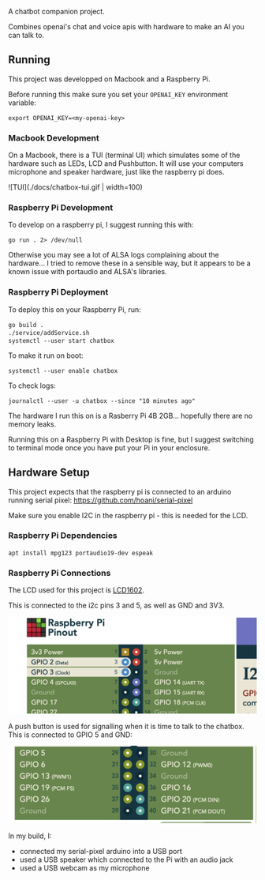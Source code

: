 A chatbot companion project.

Combines openai's chat and voice apis with hardware to make an AI you can talk to.

## Running

This project was developped on Macbook and a Raspberry Pi.

Before running this make sure you set your `OPENAI_KEY` environment variable:

```
export OPENAI_KEY=<my-openai-key>
```

### Macbook Development

On a Macbook, there is a TUI (terminal UI) which simulates some of the hardware such as LEDs, LCD and Pushbutton. It will use your computers microphone and speaker hardware, just like the raspberry pi does.

![TUI](./docs/chatbox-tui.gif | width=100)

### Raspberry Pi Development

To develop on a raspberry pi, I suggest running this with:

```
go run . 2> /dev/null
```

Otherwise you may see a lot of ALSA logs complaining about the hardware... I tried to remove these in a sensible way, but it appears to be a known issue with portaudio and ALSA's libraries.

### Raspberry Pi Deployment

To deploy this on your Raspberry Pi, run:

```
go build .
./service/addService.sh
systemctl --user start chatbox
```

To make it run on boot:
```
systemctl --user enable chatbox
```

To check logs:
```
journalctl --user -u chatbox --since "10 minutes ago"
```

The hardware I run this on is a Rasberry Pi 4B 2GB... hopefully there are no memory leaks.

Running this on a Raspberry Pi with Desktop is fine, but I suggest switching to terminal mode once you have put your Pi in your enclosure.

## Hardware Setup

This project expects that the raspberry pi is connected to an arduino running serial pixel: https://github.com/hoani/serial-pixel

Make sure you enable I2C in the raspberry pi - this is needed for the LCD.

### Raspberry Pi Dependencies

```
apt install mpg123 portaudio19-dev espeak
```

### Raspberry Pi Connections

The LCD used for this project is [LCD1602](https://www.waveshare.com/wiki/LCD1602_RGB_Module).

This is connected to the i2c pins 3 and 5, as well as GND and 3V3.

![i2c lcd connections](./docs/i2cpinout.png)

A push button is used for signalling when it is time to talk to the chatbox. This is connected to GPIO 5 and GND:

![pushbutton connections](./docs/pbpinout.png)


In my build, I:
* connected my serial-pixel arduino into a USB port
* used a USB speaker which connected to the Pi with an audio jack
* used a USB webcam as my microphone

